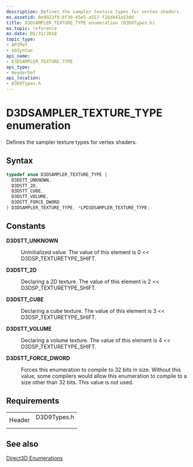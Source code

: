 ```yaml
---
description: Defines the sampler texture types for vertex shaders.
ms.assetid: 8e9923f9-6f30-45e5-a557-f26d441a534d
title: D3DSAMPLER_TEXTURE_TYPE enumeration (D3D9Types.h)
ms.topic: reference
ms.date: 05/31/2018
topic_type: 
- APIRef
- kbSyntax
api_name: 
- D3DSAMPLER_TEXTURE_TYPE
api_type: 
- HeaderDef
api_location: 
- D3D9Types.h
---
```


# D3DSAMPLER\_TEXTURE\_TYPE enumeration

Defines the sampler texture types for vertex shaders.

## Syntax


```C++
typedef enum D3DSAMPLER_TEXTURE_TYPE { 
  D3DSTT_UNKNOWN,
  D3DSTT_2D,
  D3DSTT_CUBE,
  D3DSTT_VOLUME,
  D3DSTT_FORCE_DWORD
} D3DSAMPLER_TEXTURE_TYPE, *LPD3DSAMPLER_TEXTURE_TYPE;
```



## Constants

<dl> <dt>

<span id="D3DSTT_UNKNOWN"></span><span id="d3dstt_unknown"></span>**D3DSTT\_UNKNOWN**
</dt> <dd>

Uninitialized value. The value of this element is 0 &lt;&lt; D3DSP\_TEXTURETYPE\_SHIFT.

</dd> <dt>

<span id="D3DSTT_2D"></span><span id="d3dstt_2d"></span>**D3DSTT\_2D**
</dt> <dd>

Declaring a 2D texture. The value of this element is 2 &lt;&lt; D3DSP\_TEXTURETYPE\_SHIFT.

</dd> <dt>

<span id="D3DSTT_CUBE"></span><span id="d3dstt_cube"></span>**D3DSTT\_CUBE**
</dt> <dd>

Declaring a cube texture. The value of this element is 3 &lt;&lt; D3DSP\_TEXTURETYPE\_SHIFT.

</dd> <dt>

<span id="D3DSTT_VOLUME"></span><span id="d3dstt_volume"></span>**D3DSTT\_VOLUME**
</dt> <dd>

Declaring a volume texture. The value of this element is 4 &lt;&lt; D3DSP\_TEXTURETYPE\_SHIFT.

</dd> <dt>

<span id="D3DSTT_FORCE_DWORD"></span><span id="d3dstt_force_dword"></span>**D3DSTT\_FORCE\_DWORD**
</dt> <dd>

Forces this enumeration to compile to 32 bits in size. Without this value, some compilers would allow this enumeration to compile to a size other than 32 bits. This value is not used.

</dd> </dl>

## Requirements



|                   |                                                                                        |
|-------------------|----------------------------------------------------------------------------------------|
| Header<br/> | <dl> <dt>D3D9Types.h</dt> </dl> |



## See also

<dl> <dt>

[Direct3D Enumerations](dx9-graphics-reference-d3d-enums.md)
</dt> </dl>

 

 




